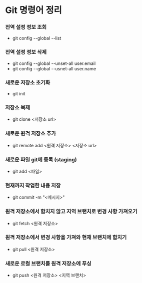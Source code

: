 # Git 명령어 정리
### 전역 설정 정보 조회
* git config --global --list
### 전역 설정 정보 삭제
* git config --global --unset-all user.email
* git config --global --usnet-all user.name
### 새로운 저장소 초기화
* git init
### 저장소 복제
* git clone <저장소 url>
### 새로운 원격 저장소 추가
* git remote add <원격 저장소> <저장소 url>
### 새로운 파일 git에 등록 (staging)
* git add <파일>
### 현재까지 작업한 내용 저장
* git commit -m "<메시지>"
### 원격 저장소에서 합치지 않고 지역 브랜치로 변경 사항 가져오기
* git fetch <원격 저장소>
### 원격 저장소에서 변경 사항을 가져와 현재 브랜치에 합치기
* git pull <원격 저장소>
### 새로운 로컬 브랜치를 원격 저장소에 푸싱
* git push <원격 저장소> <지역 브랜치>


  
